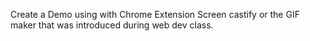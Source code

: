 


Create a Demo using with Chrome Extension Screen castify or the GIF maker that was introduced during web dev class.